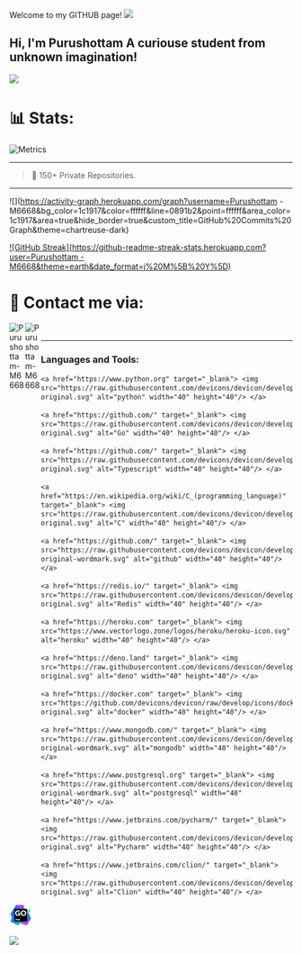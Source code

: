 Welcome to my GITHUB page! <img src="https://raw.githubusercontent.com/MartinHeinz/MartinHeinz/master/wave.gif" width="40px">

## Hi, I'm Purushottam A curiouse student from unknown imagination!

<img src="https://octocat-generator-assets.githubusercontent.com/my-octocat-1609274174641.png" width="495px">

<br />

#  📊 Stats:

![Metrics](https://metrics.lecoq.io/Purushottam-M6668?template=classic&introduction=1&repositories=1&gists=1&lines=1&isocalendar=1&languages=1&stars=1&followup=1&people=1&code=1&activity=1&achievements=1&notable=1&discussions=1&base.indepth=false&base.hireable=false&repositories=100&repositories.batch=100&repositories.forks=false&repositories.affiliations=owner&isocalendar.duration=half-year&languages.limit=8&languages.threshold=0%25&languages.other=false&languages.colors=github&languages.sections=most-used&languages.indepth=false&languages.analysis.timeout=15&languages.categories=markup%2C%20programming&languages.recent.categories=markup%2C%20programming&languages.recent.load=300&languages.recent.days=14&stars.limit=4&followup.sections=repositories&followup.indepth=false&followup.archived=true&people.limit=24&people.identicons=false&people.identicons.hide=false&people.size=28&people.types=followers%2C%20following&people.shuffle=false&code.lines=12&code.load=400&code.days=3&code.visibility=public&activity.limit=5&activity.load=300&activity.days=14&activity.visibility=all&activity.timestamps=false&activity.filter=all&achievements.threshold=C&achievements.secrets=true&achievements.display=detailed&achievements.limit=0&notable.from=organization&notable.repositories=false&notable.indepth=false&notable.types=commit&discussions.categories=true&discussions.categories.limit=0&repositories.pinned=0&introduction.title=true&config.timezone=Asia%2FCalcutta)

---

> 🔑 150+ Private Repositories.

---

![](https://activity-graph.herokuapp.com/graph?username=Purushottam -M6668&bg_color=1c1917&color=ffffff&line=0891b2&point=ffffff&area_color=1c1917&area=true&hide_border=true&custom_title=GitHub%20Commits%20Graph&theme=chartreuse-dark)

[![GitHub Streak](https://github-readme-streak-stats.herokuapp.com?user=Purushottam -M6668&theme=earth&date_format=j%20M%5B%20Y%5D)](https://git.io/streak-stats)

# 🔗 Contact me via:

<a href="https://telegram.dog/Purushottam_Mahajan"><img align="left" alt="Purushottam-M6668" width="28px" src="https://telegram.org/img/t_logo.png?1" /></a> 

<a href="mailto: Purushottam.prof@gmail.com"><img align="left" alt="Purushottam-M6668" width="28px" src="https://ssl.gstatic.com/ui/v1/icons/mail/rfr/gmail.ico" /></a>

</br>

---

<h3 align="left">Languages and Tools:</h3>

<p align="center">

    <a href="https://www.python.org" target="_blank"> <img src="https://raw.githubusercontent.com/devicons/devicon/develop/icons/python/python-original.svg" alt="python" width="40" height="40"/> </a>

    <a href="https://github.com/" target="_blank"> <img src="https://raw.githubusercontent.com/devicons/devicon/develop/icons/go/go-original.svg" alt="Go" width="40" height="40"/> </a>

    <a href="https://github.com/" target="_blank"> <img src="https://raw.githubusercontent.com/devicons/devicon/develop/icons/typescript/typescript-original.svg" alt="Typescript" width="40" height="40"/> </a>

    <a href="https://en.wikipedia.org/wiki/C_(programming_language)" target="_blank"> <img src="https://raw.githubusercontent.com/devicons/devicon/develop/icons/c/c-original.svg" alt="C" width="40" height="40"/> </a>

    <a href="https://github.com/" target="_blank"> <img src="https://raw.githubusercontent.com/devicons/devicon/develop/icons/github/github-original-wordmark.svg" alt="github" width="40" height="40"/> </a>

    <a href="https://redis.io/" target="_blank"> <img src="https://raw.githubusercontent.com/devicons/devicon/develop/icons/redis/redis-original.svg" alt="Redis" width="40" height="40"/> </a>

    <a href="https://heroku.com" target="_blank"> <img src="https://www.vectorlogo.zone/logos/heroku/heroku-icon.svg" alt="heroku" width="40" height="40"/> </a>

    <a href="https://deno.land" target="_blank"> <img src="https://raw.githubusercontent.com/devicons/devicon/develop/icons/denojs/denojs-original.svg" alt="deno" width="40" height="40"/> </a>

    <a href="https://docker.com" target="_blank"> <img src="https://github.com/devicons/devicon/raw/develop/icons/docker/docker-original.svg" alt="docker" width="40" height="40"/> </a>

    <a href="https://www.mongodb.com/" target="_blank"> <img src="https://raw.githubusercontent.com/devicons/devicon/develop/icons/mongodb/mongodb-original-wordmark.svg" alt="mongodb" width="40" height="40"/> </a>

    <a href="https://www.postgresql.org" target="_blank"> <img src="https://raw.githubusercontent.com/devicons/devicon/develop/icons/postgresql/postgresql-original-wordmark.svg" alt="postgresql" width="40" height="40"/> </a>

    <a href="https://www.jetbrains.com/pycharm/" target="_blank"> <img src="https://raw.githubusercontent.com/devicons/devicon/develop/icons/pycharm/pycharm-original.svg" alt="Pycharm" width="40" height="40"/> </a>

    <a href="https://www.jetbrains.com/clion/" target="_blank"> <img src="https://raw.githubusercontent.com/devicons/devicon/develop/icons/clion/clion-original.svg" alt="Clion" width="40" height="40"/> </a>

<a href="https://www.jetbrains.com/goland/" target="_blank"> <img src="https://raw.githubusercontent.com/devicons/devicon/develop/icons/goland/goland-original.svg" alt="Goland" width="40" height="40"/> </a> </p>

![](https://visitor-badge.glitch.me/badge?page_id=Purushottam-M6668)
